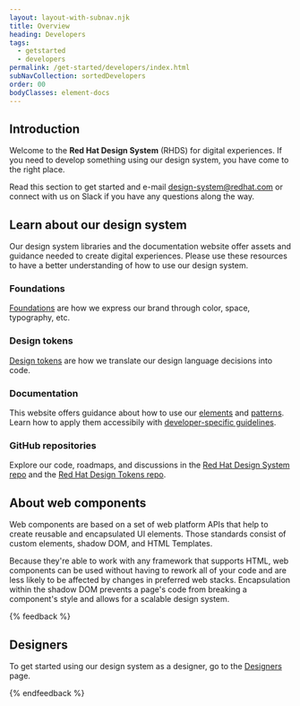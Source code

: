 ```yaml
---
layout: layout-with-subnav.njk
title: Overview
heading: Developers
tags:
  - getstarted
  - developers
permalink: /get-started/developers/index.html
subNavCollection: sortedDevelopers
order: 00
bodyClasses: element-docs
---
```


## Introduction

Welcome to the **Red Hat Design System** (RHDS) for digital experiences. If you need to develop something using our design system, you have come to the right place.

Read this section to get started and e-mail [design-system@redhat.com](mailto:design-system@redhat.com) or connect with us on Slack if you have any questions along the way.

## Learn about our design system

Our design system libraries and the documentation website offer assets and guidance needed to create digital experiences. Please use these resources to have a better understanding of how to use our design system.

<div class="multi-column--min-400-wide">
    <div>
        <h3>Foundations</h3>
        <p><a href="foundations">Foundations</a> are how we express our brand through color, space, typography, etc.</p>
    </div>
    <div>
        <h3>Design tokens</h3>
        <p><a href="tokens">Design tokens</a> are how we translate our design language decisions into code.</p>
    </div>
    <div>
        <h3>Documentation</h3>
        <p>This website offers guidance about how to use our <a href="elements">elements</a> and <a href="patterns">patterns</a>. Learn how to apply them accessibily with <a href="/accessibility/development/">developer-specific guidelines</a>.</p>
    </div>
    <div>
        <h3>GitHub repositories</h3>
        <p>Explore our code, roadmaps, and discussions in the <a href="https://github.com/RedHat-UX/red-hat-design-system">Red Hat Design System repo</a> and the <a href="https://github.com/RedHat-UX/red-hat-design-tokens">Red Hat Design Tokens repo</a>.</p>
    </div>
</div>

## About web components

Web components are based on a set of web platform APIs that help to create reusable and encapsulated UI elements. Those standards consist of custom elements, shadow DOM, and HTML Templates.

Because they're able to work with any framework that supports HTML, web components can be used without having to rework all of your code and are less likely to be affected by changes in preferred web stacks. Encapsulation within the shadow DOM prevents a page's code from breaking a component's style and allows for a scalable design system.

{% feedback %}
  <h2>Designers</h2>
  <p>To get started using our design system as a designer, go to the <a href="get-started/designers">Designers</a> page.</p>
{% endfeedback %}